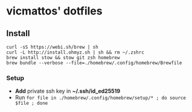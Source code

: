 # vicmattos' dotfiles

## Install
```
curl -sS https://webi.sh/brew | sh
curl -L http://install.ohmyz.sh | sh && rm ~/.zshrc
brew install stow && stow git zsh homebrew
brew bundle --verbose --file=./homebrew/.config/homebrew/Brewfile
```

### Setup
- **Add** private ssh key in **~/.ssh/id_ed25519**
- Run `for file in ./homebrew/.config/homebrew/setup/* ; do source $file ; done`